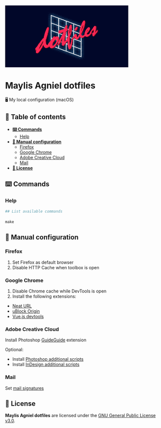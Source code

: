 ![](documentation-images/README-header.gif)

# Maylis Agniel dotfiles
🖥 My local configuration (macOS)

## 📝 Table of contents
- [**⌨️ Commands**](#commands)
  - [Help](#help)
- [**🔧 Manual configuration**](#manual-configuration)
  - [Firefox](#firefox)
  - [Google Chrome](#google-chrome)
  - [Adobe Creative Cloud](#adobe-creative-cloud)
  - [Mail](#mail)
- [**📄 License**](#license)

<a name="commands"></a>
## ⌨️ Commands
### Help
```makefile
## List available commands

make
```

<a name="manual-configuration"></a>
## 🔧 Manual configuration
### Firefox
1. Set Firefox as default browser
2. Disable HTTP Cache when toolbox is open

### Google Chrome
1. Disable Chrome cache while DevTools is open
2. Install the following extensions:
  - [Neat URL](https://chrome.google.com/webstore/detail/neat-url/jchobbjgibcahbheicfocecmhocglkco)
  - [uBlock Origin](https://chrome.google.com/webstore/detail/ublock-origin/cjpalhdlnbpafiamejdnhcphjbkeiagm)
  - [Vue.js devtools](https://chrome.google.com/webstore/detail/vuejs-devtools/nhdogjmejiglipccpnnnanhbledajbpd)

### Adobe Creative Cloud
Install Photoshop [GuideGuide](https://guideguide.me/documentation/) extension

Optional:
- Install [Photoshop additional scripts](adobe-creative-cloud/photoshop)
- Install [InDesign additional scripts](adobe-creative-cloud/indesign)

### Mail
Set [mail signatures](https://github.com/wearemd/mail-signatures)

<a name="license"></a>
## 📄 License
**Maylis Agniel dotfiles** are licensed under the [GNU General Public License v3.0](LICENSE).
